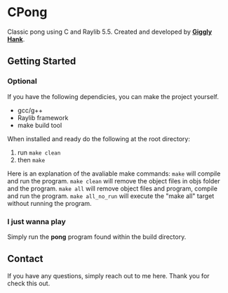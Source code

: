# CPong
Classic pong using C and Raylib 5.5. Created and developed by **[Giggly Hank](https://github.com/gigglyHank)**.

## **Getting Started**

### **Optional**
If you have the following dependicies, you can make the project yourself.

- gcc/g++
- Raylib framework
- make build tool

When installed and ready do the following at the root directory:

1. run `make clean`
2. then `make`

Here is an explanation of the avaliable make commands:
`make`              will compile and run the program.
`make clean`        will remove the object files in objs folder and the program.
`make all`          will remove object files and program, compile and run the program.
`make all_no_run`   will execute the "make all" target without running the program.

### **I just wanna play**
Simply run the **pong** program found within the build directory.

## **Contact**
If you have any questions, simply reach out to me here.
Thank you for check this out.
